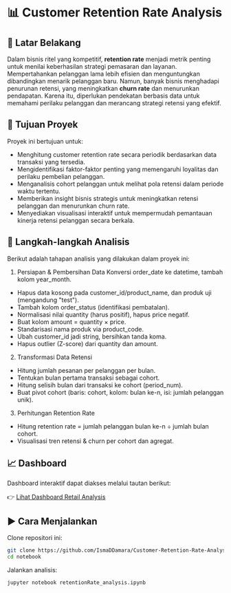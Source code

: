 # 📊 Customer Retention Rate Analysis

## 📌 Latar Belakang
Dalam bisnis ritel yang kompetitif, **retention rate** menjadi metrik penting untuk menilai keberhasilan strategi pemasaran dan layanan. Mempertahankan pelanggan lama lebih efisien dan menguntungkan dibandingkan menarik pelanggan baru. Namun, banyak bisnis menghadapi penurunan retensi, yang meningkatkan **churn rate** dan menurunkan pendapatan. Karena itu, diperlukan pendekatan berbasis data untuk memahami perilaku pelanggan dan merancang strategi retensi yang efektif.

## 🎯 Tujuan Proyek
Proyek ini bertujuan untuk:

- Menghitung customer retention rate secara periodik berdasarkan data transaksi yang tersedia.
- Mengidentifikasi faktor-faktor penting yang memengaruhi loyalitas dan perilaku pembelian pelanggan.
- Menganalisis cohort pelanggan untuk melihat pola retensi dalam periode waktu tertentu.
- Memberikan insight bisnis strategis untuk meningkatkan retensi pelanggan dan menurunkan churn rate.
- Menyediakan visualisasi interaktif untuk mempermudah pemantauan kinerja retensi pelanggan secara berkala.

## 🧭 Langkah-langkah Analisis
Berikut adalah tahapan analisis yang dilakukan dalam proyek ini:
1. Persiapan & Pembersihan Data
Konversi order_date ke datetime, tambah kolom year_month.
- Hapus data kosong pada customer_id/product_name, dan produk uji (mengandung "test").
 - Tambah kolom order_status (identifikasi pembatalan).
- Normalisasi nilai quantity (harus positif), hapus price negatif.
- Buat kolom amount = quantity × price.
- Standarisasi nama produk via product_code.
- Ubah customer_id jadi string, bersihkan tanda koma.
- Hapus outlier (Z-score) dari quantity dan amount.
2. Transformasi Data Retensi
- Hitung jumlah pesanan per pelanggan per bulan.
- Tentukan bulan pertama transaksi sebagai cohort.
- Hitung selisih bulan dari transaksi ke cohort (period_num).
- Buat pivot cohort (baris: cohort, kolom: bulan ke-n, isi: jumlah pelanggan unik).
3. Perhitungan Retention Rate
- Hitung retention rate = jumlah pelanggan bulan ke-n ÷ jumlah bulan cohort.
- Visualisasi tren retensi & churn per cohort dan agregat.

## 📈 Dashboard
Dashboard interaktif dapat diakses melalui tautan berikut:

👉 [Lihat Dashboard Retail Analysis](https://lookerstudio.google.com/s/n8j-5g6Qxac)

## ▶️ Cara Menjalankan
Clone repositori ini:

```bash
git clone https://github.com/IsmaDDamara/Customer-Retention-Rate-Analysis.git
cd notebook
```

Jalankan analisis:
```bash
jupyter notebook retentionRate_analysis.ipynb
```